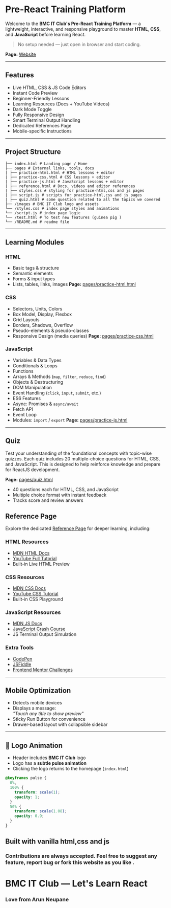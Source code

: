 # Pre-React Training Platform

Welcome to the **BMC IT Club's Pre-React Training Platform** — a lightweight, interactive, and responsive playground to master **HTML**, **CSS**, and **JavaScript** before learning React.

> No setup needed — just open in browser and start coding.

**Page:** [Website](https://easyvanilla.vercel.app)

---

## Features

- Live HTML, CSS & JS Code Editors
- Instant Code Preview
- Beginner-Friendly Lessons
- Learning Resources (Docs + YouTube Videos)
- Dark Mode Toggle
- Fully Responsive Design
- Smart Terminal Output Handling
- Dedicated References Page
- Mobile-specific Instructions

---

## Project Structure

```
├── index.html # Landing page / Home
├── pages # External links, tools, docs
| ├── practice-html.html # HTML lessons + editor
| ├── practice-css.html # CSS lessons + editor
| ├── practice-js.html # JavaScript lessons + editor
| ├── reference.html # Docs, videos and editor references
| ├── styles.css # styling for practice-html,css and js pages
| ├── script.js # scripts for practice-html,css and js pages
| ├── quiz.html # some question related to all the topics we covered
├── /images # BMC IT Club logo and assets
└── /styles.css # index page styles and animations
└── /script.js # index page logic
└── /test.html # To test new features (guinea pig )
└── /README.md # readme file
```

---

## Learning Modules

### HTML

- Basic tags & structure
- Semantic elements
- Forms & input types
- Lists, tables, links, images
  **Page:** [pages/practice-html.html](https://easyvanilla.vercel.app/pages/practice-html.html)

### CSS

- Selectors, Units, Colors
- Box Model, Display, Flexbox
- Grid Layouts
- Borders, Shadows, Overflow
- Pseudo-elements & pseudo-classes
- Responsive Design (media queries)
  **Page:** [pages/practice-css.html](https://easyvanilla.vercel.app/pages/practice-css.html)

### JavaScript

- Variables & Data Types
- Conditionals & Loops
- Functions
- Arrays & Methods (`map`, `filter`, `reduce`, `find`)
- Objects & Destructuring
- DOM Manipulation
- Event Handling (`click`, `input`, `submit`, etc.)
- ES6 Features
- Async: Promises & `async/await`
- Fetch API
- Event Loop
- Modules: `import` / `export`
  **Page:** [pages/practice-js.html](https://easyvanilla.vercel.app/pages/practice-js.html)

---

## Quiz

Test your understanding of the foundational concepts with topic-wise quizzes. Each quiz includes 20 multiple-choice questions for HTML, CSS, and JavaScript. This is designed to help reinforce knowledge and prepare for ReactJS development.

**Page:** [pages/quiz.html](https://easyvanilla.vercel.app/pages/quiz.html)

- 40 questions each for HTML, CSS, and JavaScript
- Multiple choice format with instant feedback
- Tracks score and review answers

## Reference Page

Explore the dedicated [Reference Page](https://easyvanilla.vercel.app/pages/reference.html) for deeper learning, including:

### HTML Resources

- [MDN HTML Docs](https://developer.mozilla.org/en-US/docs/Web/HTML)
- [YouTube Full Tutorial](https://www.youtube.com/watch?v=pQN-pnXPaVg)
- Built-in Live HTML Preview

### CSS Resources

- [MDN CSS Docs](https://developer.mozilla.org/en-US/docs/Web/CSS)
- [YouTube CSS Tutorial](https://www.youtube.com/watch?v=yfoY53QXEnI)
- Built-in CSS Playground

### JavaScript Resources

- [MDN JS Docs](https://developer.mozilla.org/en-US/docs/Web/JavaScript)
- [JavaScript Crash Course](https://www.youtube.com/watch?v=W6NZfCO5SIk)
- JS Terminal Output Simulation

### Extra Tools

- [CodePen](https://codepen.io/pen)
- [JSFiddle](https://jsfiddle.net/)
- [Frontend Mentor Challenges](https://www.frontendmentor.io/challenges)

---

## Mobile Optimization

- Detects mobile devices
- Displays a message:  
  _"Touch any title to show preview"_
- Sticky Run Button for convenience
- Drawer-based layout with collapsible sidebar

---

## 🔄 Logo Animation

- Header includes **BMC IT Club** logo
- Logo has a **subtle pulse animation**
- Clicking the logo returns to the homepage (`index.html`)

```css
@keyframes pulse {
  0%,
  100% {
    transform: scale(1);
    opacity: 1;
  }
  50% {
    transform: scale(1.08);
    opacity: 0.9;
  }
}
```

## Built with vanilla html,css and js

### Contributions are always accepted. Feel free to suggest any feature, report bug or fork this website as you like .

# BMC IT Club — Let's Learn React

### Love from Arun Neupane
